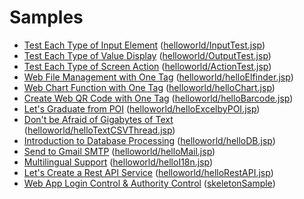 # Samples

* [Test Each Type of Input Element](https://qiita.com/changkejun/items/2f59403e8fa3b0f40eb7) ([helloworld/InputTest.jsp](../../samples/helloworld/InputTest.jsp))
* [Test Each Type of Value Display](https://qiita.com/changkejun/items/f634ae1c8040cef4cc01) ([helloworld/OutputTest.jsp](../../samples/helloworld/OutputTest.jsp))
* [Test Each Type of Screen Action](https://qiita.com/changkejun/items/3accadd827594d1bccdf) ([helloworld/ActionTest.jsp](../../samples/helloworld/ActionTest.jsp))
* [Web File Management with One Tag](https://qiita.com/changkejun/items/3f943f089d44d83296af) ([helloworld/helloElfinder.jsp](../../samples/helloworld/helloElfinder.jsp))
* [Web Chart Function with One Tag](https://qiita.com/changkejun/items/dc976ccaaf82458c7771) ([helloworld/helloChart.jsp](../../samples/helloworld/helloChart.jsp))
* [Create Web QR Code with One Tag](https://qiita.com/changkejun/items/0cdef7d8d288f9f0a563) ([helloworld/helloBarcode.jsp](../../samples/helloworld/helloBarcode.jsp))
* [Let's Graduate from POI](https://qiita.com/changkejun/items/5f6c5b234dc1322ec859) ([helloworld/helloExcelbyPOI.jsp](../../samples/helloworld/helloExcelbyPOI.jsp))
* [Don't be Afraid of Gigabytes of Text](https://qiita.com/changkejun/items/97af2b8722c149f5335d) ([helloworld/helloTextCSVThread.jsp](../../samples/helloworld/helloTextCSVThread.jsp))
* [Introduction to Database Processing](https://qiita.com/changkejun/items/d046d1804b4c996700e2) ([helloworld/helloDB.jsp](../../samples/helloworld/helloDB.jsp))
* [Send to Gmail SMTP](https://qiita.com/changkejun/items/26fe53af470ee1a96b05) ([helloworld/helloMail.jsp](../../samples/helloworld/helloMail.jsp))
* [Multilingual Support](https://qiita.com/changkejun/items/7d0999b90b0e5370f928) ([helloworld/helloI18n.jsp](../../samples/helloworld/helloI18n.jsp))
* [Let's Create a Rest API Service](https://qiita.com/changkejun/items/54c3df529a1b83093790) ([helloworld/helloRestAPI.jsp](../../samples/helloworld/helloRestAPI.jsp))
* [Web App Login Control & Authority Control](https://qiita.com/changkejun/items/c36d3671493225ad14ce) ([skeletonSample](../../samples/skeletonSample))
